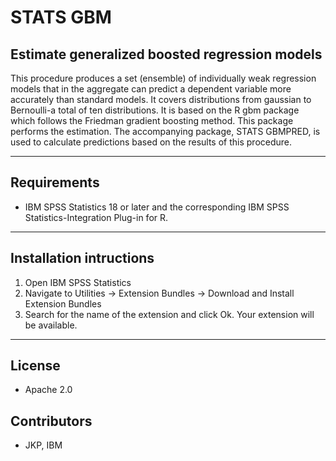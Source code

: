 # STATS GBM
## Estimate generalized boosted regression models
 This procedure produces a set (ensemble) of individually weak regression models that in the aggregate can predict a dependent variable more accurately than standard models.  It covers distributions from gaussian to Bernoulli-a total of ten distributions.  It is based on the R gbm package which follows the Friedman gradient boosting method.  This package performs the estimation.  The accompanying package, STATS GBMPRED, is used to calculate predictions based on the results of this procedure.

---
Requirements
----
- IBM SPSS Statistics 18 or later and the corresponding IBM SPSS Statistics-Integration Plug-in for R.

---
Installation intructions
----
1. Open IBM SPSS Statistics
2. Navigate to Utilities -> Extension Bundles -> Download and Install Extension Bundles
3. Search for the name of the extension and click Ok. Your extension will be available.

---
License
----

- Apache 2.0
                              
Contributors
----

  - JKP, IBM
